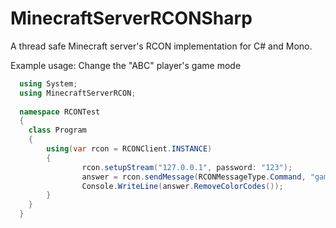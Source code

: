 # MinecraftServerRCONSharp
A thread safe Minecraft server's RCON implementation for C# and Mono.

Example usage: Change the "ABC" player's game mode
```C#
  using System;
  using MinecraftServerRCON;
  
  namespace RCONTest
  {
	class Program
	{
		using(var rcon = RCONClient.INSTANCE)
		{
	    		rcon.setupStream("127.0.0.1", password: "123");
	    		answer = rcon.sendMessage(RCONMessageType.Command, "gamemode creative ABC");
	    		Console.WriteLine(answer.RemoveColorCodes());
		}
	}
  }
```
